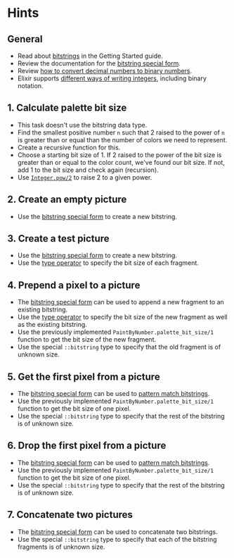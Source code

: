 # Hints

## General

- Read about [bitstrings][bitstring] in the Getting Started guide.
- Review the documentation for the [bitstring special form][bitstring-form].
- Review [how to convert decimal numbers to binary numbers]([decimal-to-binary-youtube]).
- Elixir supports [different ways of writing integers][integer-literal], including binary notation.

## 1. Calculate palette bit size

- This task doesn't use the bitstring data type.
- Find the smallest positive number `n` such that 2 raised to the power of `n`
  is greater than or equal than the number of colors we need to represent.
- Create a recursive function for this.
- Choose a starting bit size of 1. If 2 raised to the power of the bit size
  is greater than or equal to the color count, we've found our bit size.
  If not, add 1 to the bit size and check again (recursion).
- Use [`Integer.pow/2`][integer-pow] to raise 2 to a given power.

## 2. Create an empty picture

- Use the [bitstring special form][bitstring-form] to create a new bitstring.

## 3. Create a test picture

- Use the [bitstring special form][bitstring-form] to create a new bitstring.
- Use the [type operator][type-operator] to specify the bit size of each fragment.

## 4. Prepend a pixel to a picture

- The [bitstring special form][bitstring-form] can be used to append a new 
  fragment to an existing bitstring.
- Use the [type operator][type-operator] to specify the bit size of the new 
  fragment as well as the existing bitstring.
- Use the previously implemented `PaintByNumber.palette_bit_size/1` 
  function to get the bit size of the new fragment.
- Use the special `::bitstring` type to specify that the old fragment is of unknown size.

## 5. Get the first pixel from a picture

- The [bitstring special form][bitstring-form] can be used to 
  [pattern match bitstrings][bitstring-matching].
- Use the previously implemented `PaintByNumber.palette_bit_size/1` 
  function to get the bit size of one pixel.
- Use the special `::bitstring` type to specify that the rest of the 
  bitstring is of unknown size.

## 6. Drop the first pixel from a picture

- The [bitstring special form][bitstring-form] can be used to 
  [pattern match bitstrings][bitstring-matching].
- Use the previously implemented `PaintByNumber.palette_bit_size/1`
  function to get the bit size of one pixel.
- Use the special `::bitstring` type to specify that the rest of the 
  bitstring is of unknown size.

## 7. Concatenate two pictures

- The [bitstring special form][bitstring-form] can be used to 
  concatenate two bitstrings.
- Use the special `::bitstring` type to specify that each of the bitstring 
  fragments is of unknown size.

[decimal-to-binary-youtube]: https://www.youtube.com/watch?v=gGiEu7QTi68
[integer-literal]: https://hexdocs.pm/elixir/master/syntax-reference.html#integers-in-other-bases-and-unicode-code-points
[bitstring]: https://elixir-lang.org/getting-started/binaries-strings-and-char-lists.html#bitstrings
[bitstring-form]: https://hexdocs.pm/elixir/Kernel.SpecialForms.html#%3C%3C%3E%3E/1
[bitstring-matching]: https://hexdocs.pm/elixir/Kernel.SpecialForms.html#%3C%3C%3E%3E/1-binary-bitstring-matching
[type-operator]: https://hexdocs.pm/elixir/Kernel.SpecialForms.html#::/2
[integer-pow]: https://hexdocs.pm/elixir/master/Integer.html#pow/2
